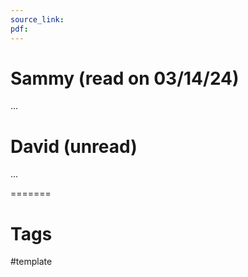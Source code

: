 ```yaml
---
source_link: 
pdf:
---
```

# Sammy (read on 03/14/24)

...

# David (unread)

...

=======
# Tags

#template